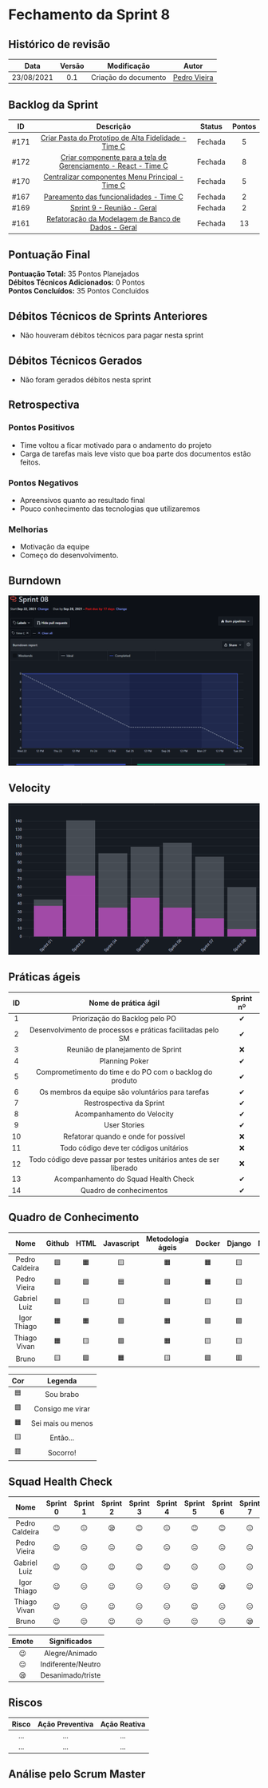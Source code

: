 # Fechamento da Sprint 8

## Histórico de revisão

| **Data** |  **Versão** | **Modificação**  |  **Autor** |
|:-:|:-:|:-:|:-:|
|    23/08/2021   |  0.1 | Criação do documento  | [Pedro Vieira](https://github.com/Pedro-V8) |

## Backlog da Sprint 

| **ID** |  **Descrição** | **Status**  |  **Pontos** |
|:-:|:-:|:-:|:-:|
|    #171   |  [Criar Pasta do Prototipo de Alta Fidelidade - Time C](https://github.com/fga-eps-mds/2021-1-hospitalar/issues/171) | Fechada  | 5 |
|    #172   |  [Criar componente para a tela de Gerenciamento - React - Time C](https://github.com/fga-eps-mds/2021-1-hospitalar/issues/172) | Fechada  | 8 |
|    #170   |  [Centralizar componentes Menu Principal - Time C](https://github.com/fga-eps-mds/2021-1-hospitalar/issues/170) | Fechada  | 5 |
|    #167   |  [Pareamento das funcionalidades - Time C](https://github.com/fga-eps-mds/2021-1-hospitalar/issues/167) | Fechada  | 2 |
|    #169   |  [Sprint 9 - Reunião - Geral](https://github.com/fga-eps-mds/2021-1-hospitalar/issues/169) | Fechada  | 2 |
|    #161   |  [Refatoração da Modelagem de Banco de Dados - Geral](https://github.com/fga-eps-mds/2021-1-hospitalar/issues/161) | Fechada |13 |



## Pontuação Final

**Pontuação Total:** 35 Pontos Planejados <br>
**Débitos Técnicos Adicionados:** 0 Pontos <br>
**Pontos Concluídos:** 35 Pontos Concluídos <br>

## Débitos Técnicos de Sprints Anteriores

- Não houveram débitos técnicos para pagar nesta sprint


## Débitos Técnicos Gerados

- Não foram gerados débitos nesta sprint

## Retrospectiva

### Pontos Positivos

- Time voltou a ficar motivado para o andamento do projeto
- Carga de tarefas mais leve visto que boa parte dos documentos estão feitos.

### Pontos Negativos

- Apreensivos quanto ao resultado final
- Pouco conhecimento das tecnologias que utilizaremos

### Melhorias

- Motivação da equipe
- Começo do desenvolvimento.

## Burndown

![BurnDown](/docs/assets/sprints/time_c/sprint_8/burndown8.png)
  
## Velocity

![Velocity](/docs/assets/sprints/time_c/sprint_8/velocity8.png)
  
## Práticas ágeis
  
|ID    | Nome de prática ágil    | Sprint nº |
| :-: | :-: | :-: |
| 1    | Priorização do Backlog pelo PO | &#10004; |
| 2    | Desenvolvimento de processos e práticas facilitadas pelo SM | &#10004; |
| 3    | Reunião de planejamento de Sprint | &#10060; |
| 4    | Planning Poker | &#10004; |
| 5    | Comprometimento do time e do PO com o backlog do produto | &#10004; |
| 6    | Os membros da equipe são voluntários para tarefas | &#10004; |
| 7    | Restrospectiva da Sprint | &#10004; |
| 8    | Acompanhamento do Velocity | &#10004; |
| 9    | User Stories | &#10004; |
| 10 |    Refatorar quando e onde for possível | &#10060; |
| 11 | Todo código deve ter códigos unitários | &#10060; |
| 12 |    Todo código deve passar por testes unitários antes de ser liberado | &#10060; |
| 13 |     Acompanhamento do Squad Health Check | &#10004; |
| 14 |    Quadro de conhecimentos| &#10004; |
  
## Quadro de Conhecimento

| Nome | Github | HTML | Javascript | Metodologia ágeis | Docker | Django | Mongodb |
| :-: | :-: | :-: | :-: | :-: | :-: | :-: | :-: |
| Pedro Caldeira | &#129001; | &#128999; | &#129000; | &#128999; | &#128999; | &#129000; | &#129000; | 
| Pedro Vieira | &#129001; | &#129001; | &#128998; | &#129001; | &#128999; | &#129000;| &#129001; | 
| Gabriel Luiz | &#129001; | &#129000; | &#129000; | &#129001; | &#129000; | &#129000; | &#129000; | 
| Igor Thiago | &#128999; | &#128999; | &#129001; | &#128999; | &#129001; | &#129001; | &#129001; | 
| Thiago Vivan | &#128999; | &#129000; | &#129001; | &#128999; | &#129000; | &#129000; | &#128997; | 
| Bruno | &#129000; | &#129001; | &#128999; |  &#129000; | &#129001; | &#128997; | &#128997; |  


| Cor | Legenda |
| :-: | :-: |
| &#128998; | Sou brabo |
| &#129001;| Consigo me virar |
| &#128999; | Sei mais ou menos|
| &#129000;  | Então... |
| &#128997; | Socorro!|
  
## Squad Health Check
  
| Nome | Sprint 0 | Sprint 1 | Sprint 2 | Sprint 3 | Sprint 4 | Sprint 5 | Sprint 6 | Sprint 7 | Sprint 8 |
| :-: | :-: | :-: | :-: | :-: | :-: | :-: | :-: | :-: | :-: |
| Pedro Caldeira | &#128521; | &#128529; | &#128554; | &#128521; | &#128529; | &#128521; | &#128521; | &#128529; | &#128529; |
| Pedro Vieira | &#128521; | &#128529; | &#128529; | &#128521; | &#128529; | &#128529; | &#128529; | &#128529; | &#128521; |
| Gabriel Luiz | &#128521; | &#128529; | &#128521; | &#128521; | &#128521; | &#128529; | &#128529; | &#128529; | &#128521; |
| Igor Thiago  | &#128521; | &#128529; | &#128521; | &#128529; | &#128529; | &#128521; | &#128554; | &#128521; | &#128521;| 
| Thiago Vivan  | &#128521; | &#128529; | &#128521; | &#128529; | &#128529; | &#128521; | &#128529; | &#128529;| &#128521; |
| Bruno  | &#128521; | &#128529; | &#128521; | &#128529; | &#128529; | &#128529;  | &#128529; | &#128554; | &#128521; | 

| Emote | Significados |
| :-: | :-: |
| &#128521; | Alegre/Animado |
| &#128529; | Indiferente/Neutro |
| &#128554; | Desanimado/triste |


## Riscos

|  **Risco**  | **Ação Preventiva** |	**Ação Reativa** |
|:-:|:-:|:-:|
| ... | ... | ... |
| ... | ... | ... |
  
<!-- ## Burndown de Riscos (???) -->

## Análise pelo Scrum Master


